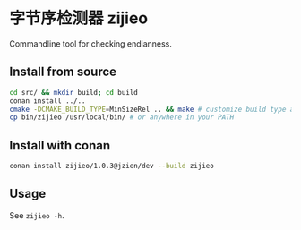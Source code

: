# 字节序检测器 zijieo 

Commandline tool for checking endianness.

## Install from source

```sh
cd src/ && mkdir build; cd build
conan install ../..
cmake -DCMAKE_BUILD_TYPE=MinSizeRel .. && make # customize build type as you wish
cp bin/zijieo /usr/local/bin/ # or anywhere in your PATH
```

## Install with conan

```sh
conan install zijieo/1.0.3@jzien/dev --build zijieo
```


## Usage

See `zijieo -h`.